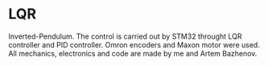 # LQR
Inverted-Pendulum.
The control is carried out by STM32 throught LQR controller and PID controller. Omron encoders and Maxon motor were used. All mechanics, electronics and code are made by me and Artem Bazhenov.
